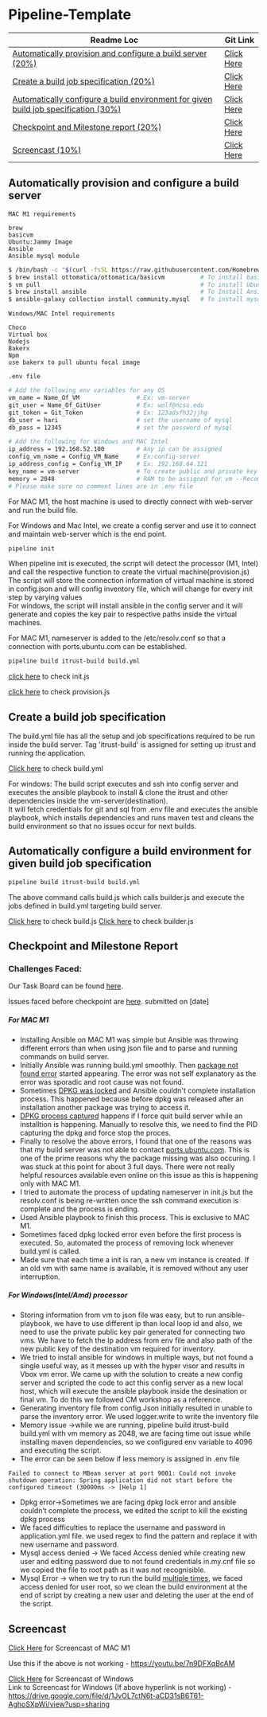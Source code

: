 # Pipeline-Template
| Readme Loc | Git Link |
| ----- | ----- |
| [Automatically provision and configure a build server (20%)](#provision_tag) | [Click Here](/lib/provision.js) |
| [Create a build job specification (20%)](#buildjob_tag) | [Click Here](/lib/build.yml) |
| [Automatically configure a build environment for given build job specification (30%)](#buildenv_tag) | [Click Here](/lib/builder.js) |
| [Checkpoint and Milestone report (20%)](#milestone_tag) | [Click Here](#milestone_tag) |
| [Screencast (10%)](#screencast_tag) | [Click Here](#screencast_tag)|


<a name = "provision_tag"></a>
## Automatically provision and configure a build server

```MAC M1 requirements```
```text
brew
basicvm
Ubuntu:Jammy Image
Ansible
Ansible mysql module
```
``` bash
$ /bin/bash -c "$(curl -fsSL https://raw.githubusercontent.com/Homebrew/install/HEAD/install.sh)" # To install brew
$ brew install ottomatica/ottomatica/basicvm          # To install basicvm
$ vm pull                                             # To install Ubuntu:Jammy image -- Downloads to ~/.basicvm/BaseImages/Ubuntu/Jammy
$ brew install ansible                                # To Install Ansible
$ ansible-galaxy collection install community.mysql   # To install mysql module for playbook
```
```Windows/MAC Intel requirements```
```text
Choco
Virtual box
Nodejs
Bakerx
Npm
use bakerx to pull ubuntu focal image

```

```.env file```
```bash
# Add the following env variables for any OS
vm_name = Name_Of_VM                # Ex: vm-server
git_user = Name_Of_GitUser          # Ex: wolf@ncsu.edu
git_token = Git_Token               # Ex: 123adsfh32jjhg
db_user = hari                      # set the username of mysql
db_pass = 12345                     # set the password of mysql 

# Add the following for Windows and MAC Intel
ip_address = 192.168.52.100         # Any ip can be assigned
config_vm_name = Config_VM_Name     # Ex:config-server
ip_address_config = Config_VM_IP    # Ex: 192.168.64.121
key_name = vm-server                # To create public and private key
memory = 2048                       # RAM to be assigned for vm --Recommended to use atleast 2GB
# Please make sure no comment lines are in .env file
```

For MAC M1, the host machine is used to directly connect with web-server and run the build file.

For Windows and Mac Intel, we create a config server and use it to connect and maintain web-server which is the end point.

```bash
pipeline init
```
When pipeline init is executed, the script will detect the processor (M1, Intel) and call the respective function to create the virtual machine(provision.js)</br>
The script will store the connection information of virtual machine is stored in config.json and will config inventory file, which will change for every init step by varying values </br>
For windows, the script will install ansible in the config server and it will generate and copies the key pair to respective paths inside the virtual machines.</br>


For MAC M1, nameserver is added to the /etc/resolv.conf so that a connection with ports.ubuntu.com can be established.</br>

```bash
pipeline build itrust-build build.yml
```
[click here](/commands/init.js) to check init.js

[click here](/lib/provision.js) to check provision.js

<a name = "buildjob_tag"></a>

## Create a build job specification

The build.yml file has all the setup and job specifications required to be run inside the build server. Tag 'itrust-build' is assigned for setting up itrust and running the application.

[Click here](/lib/build.yml) to check build.yml

<a name = "buildenv_tag"></a>
For windows: The build script executes and ssh into config server and executes the ansible playbook to install & clone the itrust and other dependencies inside the vm-server(destination).</br>
It will fetch credentials for git and sql from .env file and executes the ansible playbook, which installs dependencies and runs maven test and cleans the build environment so that no issues occur for next builds.</br>

## Automatically configure a build environment for given build job specification

```bash
pipeline build itrust-build build.yml
```

The above command calls build.js which calls builder.js and execute the jobs defined in build.yml targeting build server.

[Click here](/commands/build.js) to check build.js
[Click here](/lib/builder.js) to check builder.js

<a name = "milestone_tag"></a>

## Checkpoint and Milestone Report

### Challenges Faced:

Our Task Board can be found [here](https://github.ncsu.edu/CSC-DevOps-S22/DEVOPS-14/projects/1).

Issues faced before checkpoint are [here](/CHECKPOINT-M1.md). submitted on [date]

##### For MAC M1
*   Installing Ansible on MAC M1 was simple but Ansible was throwing different errors than when using json file and to parse and running commands on build server.
*   Initially Ansible was running build.yml smoothly. Then [package not found error](/Pictures/Errors/Package%20Matching%20-%202.png) started appearing. The error was not self explanatory as the error was sporadic and root cause was not found.
*   Sometimes [DPKG was locked](/Pictures/Errors/DPKG%20Process%20Held.png) and Ansible couldn't complete installation process. This happened because before dpkg was released after an installation another package was trying to access it.
*   [DPKG process captured](/Pictures/Errors/DPKG%20Subprocess.png) happens if I force quit build server while an installtion is happening. Manually to resolve this, we need to find the PID capturing the dpkg and force stop the proces.
*   Finally to resolve the above errors, I found that one of the reasons was that my build server was not able to contact [ports.ubuntu.com](/Pictures/Errors/Ports.png). This is one of the prime reasons why the package missing was also occuring. I was stuck at this point for about 3 full days. There were not really helpful resources available even online on this issue as this is happening only with MAC M1.
*   I tried to automate the process of updating nameserver in init.js but the resolv.conf is being re-written once the ssh command execution is complete and the process is ending.
*   Used Ansible playbook to finish this process. This is exclusive to MAC M1.
*   Sometimes faced dpkg locked error even before the first process is executed. So, automated the process of removing lock whenever build.yml is called.
*   Made sure that each time a init is ran, a new vm instance is created. If an old vm with same name is available, it is removed without any user interruption.

##### For Windows(Intel/Amd) processor
*   Storing information from vm to json file was easy, but to run ansible-playbook, we have to use different ip than local loop id and also, we need to use the private public key pair generated for connecting two vms.  We have to fetch the Ip address from env file and also path of the new public key  of the destination vm required for inventory.</br>
*   We tried to install ansible for windows in multiple ways, but not found a single useful way, as it messes up with the hyper visor and results in Vbox vm error. We came up with the solution to create a new config server and scripted the code to act this config server as a new local host, which will execute the ansible playbook inside the desination or final vm. To do this we followed CM workshop as a reference.
*   Generating inventory file from config.Json initially resulted in unable to parse  the inventory error. We used logger.write to write the inventory file</br>
*   Memory issue ->while we are running, pipeline build itrust-build build.yml with vm memory as 2048, we are facing time out issue while installing maven dependencies, so we configured env variable to 4096 and executing the script.
*   The error can be seen below if less memory is assigned in .env file
```
Failed to connect to MBean server at port 9001: Could not invoke shutdown operation: Spring application did not start before the configured timeout (30000ms -> [Help 1]
```
*   Dpkg error->Sometimes we are facing dpkg lock error and ansible couldn’t complete the process, we edited the script to kill the existing dpkg process </br>
*   We faced difficulties to replace the username and password in application.yml file. we used regex to find the pattern and replace it with new username and password.
*   Mysql access denied -> We faced Access denied while creating new user and editing password due to not found credentials in.my.cnf file so we copied the file to root path as it was not recognisible.
*   Mysql Error -> when we try to run the build [multiple times](/https://github.ncsu.edu/CSC-DevOps-S22/DEVOPS-14/blob/main/Pictures/Errors/SQL_error_multiple_build.png), we faced access denied for user root, so we clean the build environment at the end of script by creating a new user and deleting the user at the end of the script.


<a name = "screencast_tag"></a>
## Screencast 
[Click Here](https://youtu.be/7n9DFXqBcAM) for Screencast of MAC M1

Use this if the above is not working - https://youtu.be/7n9DFXqBcAM

[Click Here](https://drive.google.com/file/d/1JvOL7ctN6t-aCD31sB6T61-AghoSXpWi/view?usp=sharing) for Screencast of Windows
<br>
Link to Screencast for Windows (If above hyperlink is not working) - https://drive.google.com/file/d/1JvOL7ctN6t-aCD31sB6T61-AghoSXpWi/view?usp=sharing
